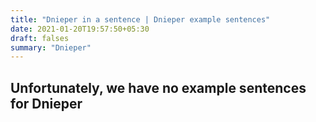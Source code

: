 ```yaml
---
title: "Dnieper in a sentence | Dnieper example sentences"
date: 2021-01-20T19:57:50+05:30
draft: falses
summary: "Dnieper"
---
```

## Unfortunately, we have no example sentences for Dnieper                 
